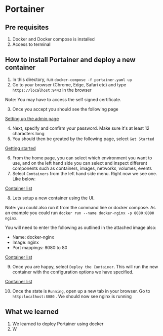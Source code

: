 # Portainer

## Pre requisites

1. Docker and Docker compose is installed
2. Access to terminal

## How to install Portainer and deploy a new container

1. In this directory, run `docker-compose -f portainer.yaml up`
2. Go to your browser (Chrome, Edge, Safari etc) and type `https://localhost:9443` in the browser

Note: You may have to access the self signed certificate. 

3. Once you accept you should see the following page

[Setting up the admin page](../images/admin-setup.png)

4. Next, specify and confirm your password. Make sure it's at least 12 characters long
5. You should then be greated by the following page, select `Get Started`

[Getting started](../images/get-started-select.png)

6. From the home page, you can select which environment you want to use, and on the left hand side you can select and inspect different components such as containers, images, networks, volumes, events
7. Select `Containers` from the left hand side menu. Right now we see one. Like below:

[Container list](../images/container-list.png)

8. Lets setup a new container using the UI.

Note: you could also run it from the command line or docker compose. As an example you could run `docker run --name docker-nginx -p 8080:8080 nginx`.


You will need to enter the following as outlined in the attached image also:

- Name: docker-nginx
- Image: nginx
- Port mappings: 8080 to 80


[Container list](../images/add-container)

9. Once you are happy, select `Deploy the Container`. This will run the new container with the configuration options we have specified.

[Container list](../images/new-container)

10. Once the state is `Running`, open up a new tab in your browser. Go to `http:localhost:8080` . We should now see nginx is running

## What we learned

1. We learned to deploy Portainer using docker
2. W